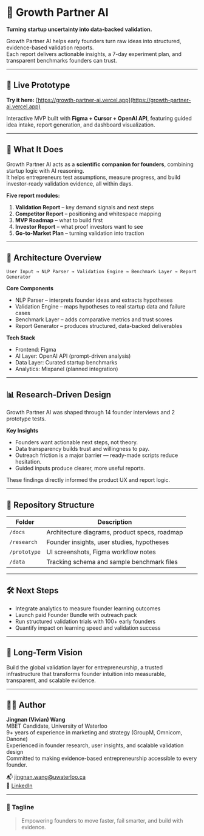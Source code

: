 # 🌱 Growth Partner AI

**Turning startup uncertainty into data-backed validation.**

Growth Partner AI helps early founders turn raw ideas into structured, evidence-based validation reports.  
Each report delivers actionable insights, a 7-day experiment plan, and transparent benchmarks founders can trust.

---

## 🚀 Live Prototype
**Try it here:** [https://growth-partner-ai.vercel.app](https://growth-partner-ai.vercel.app)

Interactive MVP built with **Figma + Cursor + OpenAI API**, featuring guided idea intake, report generation, and dashboard visualization.

---

## 🧠 What It Does
Growth Partner AI acts as a **scientific companion for founders**, combining startup logic with AI reasoning.  
It helps entrepreneurs test assumptions, measure progress, and build investor-ready validation evidence, all within days.

**Five report modules:**
1. **Validation Report** – key demand signals and next steps  
2. **Competitor Report** – positioning and whitespace mapping  
3. **MVP Roadmap** – what to build first  
4. **Investor Report** – what proof investors want to see  
5. **Go-to-Market Plan** – turning validation into traction  

---

## 🔧 Architecture Overview
```
User Input → NLP Parser → Validation Engine → Benchmark Layer → Report Generator
```

**Core Components**
- NLP Parser – interprets founder ideas and extracts hypotheses  
- Validation Engine – maps hypotheses to real startup data and failure cases  
- Benchmark Layer – adds comparative metrics and trust scores  
- Report Generator – produces structured, data-backed deliverables  

**Tech Stack**
- Frontend: Figma  
- AI Layer: OpenAI API (prompt-driven analysis)  
- Data Layer: Curated startup benchmarks  
- Analytics: Mixpanel (planned integration)

---

## 📊 Research-Driven Design
Growth Partner AI was shaped through 14 founder interviews and 2 prototype tests.  

**Key Insights**
- Founders want actionable next steps, not theory.  
- Data transparency builds trust and willingness to pay.  
- Outreach friction is a major barrier — ready-made scripts reduce hesitation.  
- Guided inputs produce clearer, more useful reports.  

These findings directly informed the product UX and report logic.

---

## 🧩 Repository Structure
| Folder | Description |
|---------|-------------|
| `/docs` | Architecture diagrams, product specs, roadmap |
| `/research` | Founder insights, user studies, hypotheses |
| `/prototype` | UI screenshots, Figma workflow notes |
| `/data` | Tracking schema and sample benchmark files |

---

## 🛠 Next Steps
- Integrate analytics to measure founder learning outcomes  
- Launch paid Founder Bundle with outreach pack  
- Run structured validation trials with 100+ early founders  
- Quantify impact on learning speed and validation success  

---

## 🧭 Long-Term Vision
Build the global validation layer for entrepreneurship, a trusted infrastructure that transforms founder intuition into measurable, transparent, and scalable evidence.

---

## 👩‍💻 Author
**Jingnan (Vivian) Wang**  
MBET Candidate, University of Waterloo  
9+ years of experience in marketing and strategy (GroupM, Omnicom, Danone)  
Experienced in founder research, user insights, and scalable validation design  
Committed to making evidence-based entrepreneurship accessible to every founder.  

📬 [jingnan.wang@uwaterloo.ca](mailto:jingnan.wang@uwaterloo.ca)  
🔗 [LinkedIn](https://www.linkedin.com/in/wangjingnan)

---

### 🌟 Tagline
> Empowering founders to move faster, fail smarter, and build with evidence.
